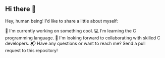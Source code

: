 ## Hi there 👋
Hey, human being! I'd like to share a little about myself:

🚀 I'm currently working on something cool.
💻 I'm learning the C programming language.
🤝 I'm looking forward to collaborating with skilled C developers.
📬 Have any questions or want to reach me? Send a pull request to this repository!
